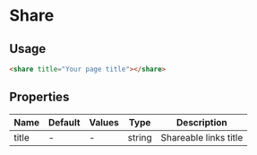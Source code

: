 # Share

## Usage
```html
<share title="Your page title"></share>
```

## Properties

| Name  | Default  | Values  |  Type | Description  |
|---|---|---|---|---|
| title | - | - | string | Shareable links title
